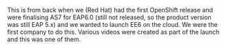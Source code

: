 This is from back when we (Red Hat) had the first OpenShift release and were finalising AS7 for EAP6.0 (still not released, so the product version was still EAP 5.x) and we wanted to launch EE6 on the cloud. We were the first company to do this. Various videos were created as part of the launch and this was one of them.
